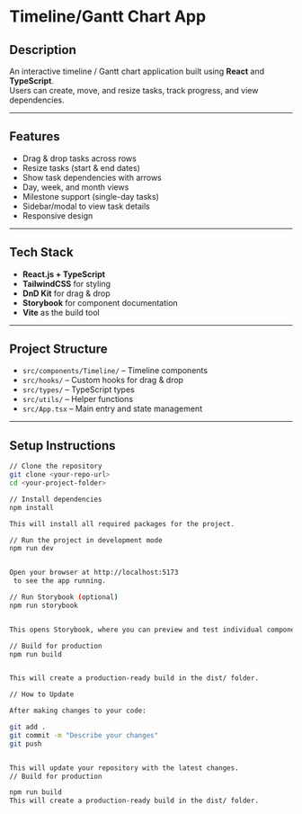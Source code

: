 # **Timeline/Gantt Chart App**

## **Description**
An interactive timeline / Gantt chart application built using **React** and **TypeScript**.  
Users can create, move, and resize tasks, track progress, and view dependencies.

---

## **Features**
- Drag & drop tasks across rows  
- Resize tasks (start & end dates)  
- Show task dependencies with arrows  
- Day, week, and month views  
- Milestone support (single-day tasks)  
- Sidebar/modal to view task details  
- Responsive design  

---

## **Tech Stack**
- **React.js + TypeScript**  
- **TailwindCSS** for styling  
- **DnD Kit** for drag & drop  
- **Storybook** for component documentation  
- **Vite** as the build tool  

---

## **Project Structure**
- `src/components/Timeline/` – Timeline components  
- `src/hooks/` – Custom hooks for drag & drop  
- `src/types/` – TypeScript types  
- `src/utils/` – Helper functions  
- `src/App.tsx` – Main entry and state management  

---

## **Setup Instructions**
```bash
// Clone the repository
git clone <your-repo-url>
cd <your-project-folder>

// Install dependencies
npm install

This will install all required packages for the project.

// Run the project in development mode
npm run dev


Open your browser at http://localhost:5173
 to see the app running.

// Run Storybook (optional)
npm run storybook


This opens Storybook, where you can preview and test individual components like TaskBar or TimelineGrid.

// Build for production
npm run build


This will create a production-ready build in the dist/ folder.

// How to Update

After making changes to your code:

git add .
git commit -m "Describe your changes"
git push


This will update your repository with the latest changes.
// Build for production

npm run build
This will create a production-ready build in the dist/ folder.
